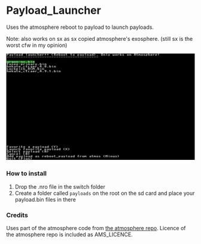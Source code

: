 # Payload_Launcher
Uses the atmosphere reboot to payload to launch payloads.

Note: also works on sx as sx copied atmosphere's exosphere. (still sx is the worst cfw in my opinion)

![Img](screenshot.jpg)

### How to install
1. Drop the .nro file in the switch folder
2. Create a folder called `payloads` on the root on the sd card and place your payload.bin files in there

### Credits

Uses part of the atmosphere code from [the atmosphere repo](https://github.com/Atmosphere-NX/Atmosphere/blob/master/troposphere/reboot_to_payload/source/main.c). Licence of the atmosphere repo is included as AMS_LICENCE.
